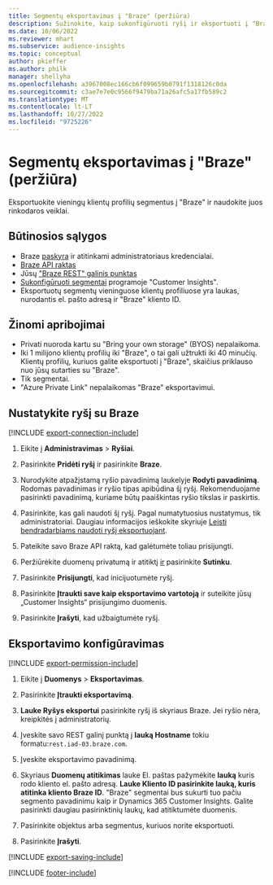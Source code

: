 ```yaml
---
title: Segmentų eksportavimas į "Braze" (peržiūra)
description: Sužinokite, kaip sukonfigūruoti ryšį ir eksportuoti į "Braze".
ms.date: 10/06/2022
ms.reviewer: mhart
ms.subservice: audience-insights
ms.topic: conceptual
author: pkieffer
ms.author: philk
manager: shellyha
ms.openlocfilehash: a3967008ec166cb6f099659b0791f1318126c0da
ms.sourcegitcommit: c3ae7e7e0c9566f9479ba71a26afc5a17fb589c2
ms.translationtype: MT
ms.contentlocale: lt-LT
ms.lasthandoff: 10/27/2022
ms.locfileid: "9725226"
---
```

# <a name="export-segments-to-braze-preview"></a>Segmentų eksportavimas į "Braze" (peržiūra)

Eksportuokite vieningų klientų profilių segmentus į "Braze" ir naudokite juos rinkodaros veiklai.

## <a name="prerequisites"></a>Būtinosios sąlygos

- Braze [paskyra](https://www.braze.com/) ir atitinkami administratoriaus kredencialai.
- [Braze API raktas](https://www.braze.com/docs/api/basics/)
- Jūsų ["Braze REST" galinis punktas](https://www.braze.com/docs/api/basics/#api-definitions) 
- [Sukonfigūruoti segmentai](segments.md) programoje "Customer Insights".
- Eksportuotų segmentų vieninguose klientų profiliuose yra laukas, nurodantis el. pašto adresą ir "Braze" kliento ID.

## <a name="known-limitations"></a>Žinomi apribojimai

- Privati nuoroda kartu su "Bring your own storage" (BYOS) nepalaikoma.
- Iki 1 milijono klientų profilių iki "Braze", o tai gali užtrukti iki 40 minučių. Klientų profilių, kuriuos galite eksportuoti į "Braze", skaičius priklauso nuo jūsų sutarties su "Braze".
- Tik segmentai.
- "Azure Private Link" nepalaikomas "Braze" eksportavimui.

## <a name="set-up-connection-to-braze"></a>Nustatykite ryšį su Braze

[!INCLUDE [export-connection-include](includes/export-connection-admn.md)]

1. Eikite į **Administravimas** > **Ryšiai**.

1. Pasirinkite **Pridėti ryšį** ir pasirinkite **Braze**.

1. Nurodykite atpažįstamą ryšio pavadinimą laukelyje **Rodyti pavadinimą**. Rodomas pavadinimas ir ryšio tipas apibūdina šį ryšį. Rekomenduojame pasirinkti pavadinimą, kuriame būtų paaiškintas ryšio tikslas ir paskirtis.

1. Pasirinkite, kas gali naudoti šį ryšį. Pagal numatytuosius nustatymus, tik administratoriai. Daugiau informacijos ieškokite skyriuje [Leisti bendradarbiams naudoti ryšį eksportuojant](connections.md#allow-contributors-to-use-a-connection-for-exports).

1. Pateikite savo Braze API raktą, kad galėtumėte toliau prisijungti.

1. Peržiūrėkite duomenų privatumą ir atitiktį [ir](connections.md#data-privacy-and-compliance) pasirinkite **Sutinku**.

1. Pasirinkite **Prisijungti**, kad inicijuotumėte ryšį.

1. Pasirinkite **Įtraukti save kaip eksportavimo vartotoją** ir suteikite jūsų „Customer Insights“ prisijungimo duomenis.

1. Pasirinkite **Įrašyti**, kad užbaigtumėte ryšį.

## <a name="configure-an-export"></a>Eksportavimo konfigūravimas

[!INCLUDE [export-permission-include](includes/export-permission.md)]

1. Eikite į **Duomenys** > **Eksportavimas**.

1. Pasirinkite **Įtraukti eksportavimą**.

1. **Lauke Ryšys eksportui** pasirinkite ryšį iš skyriaus Braze. Jei ryšio nėra, kreipkitės į administratorių.

1. Įveskite savo REST galinį punktą į **lauką Hostname** tokiu formatu:`rest.iad-03.braze.com`.

1. Įveskite eksportavimo pavadinimą.

1. Skyriaus **Duomenų atitikimas** lauke El. paštas pažymėkite **lauką** kuris rodo kliento el. pašto adresą. **Lauke Kliento ID pasirinkite lauką, kuris atitinka kliento Braze ID**. "Braze" segmentai bus sukurti tuo pačiu segmento pavadinimu kaip ir Dynamics 365 Customer Insights. Galite pasirinkti daugiau pasirinktinių laukų, kad atitiktumėte duomenis.

1. Pasirinkite objektus arba segmentus, kuriuos norite eksportuoti.

1. Pasirinkite **Įrašyti**.

[!INCLUDE [export-saving-include](includes/export-saving.md)]

[!INCLUDE [footer-include](includes/footer-banner.md)]
